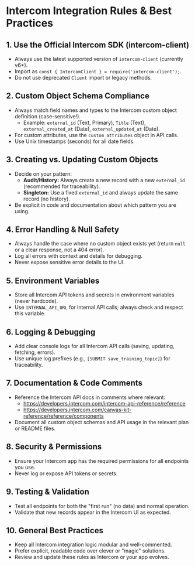 # Intercom Integration Rules & Best Practices

## 1. Use the Official Intercom SDK (intercom-client)

- Always use the latest supported version of `intercom-client` (currently v6+).
- Import as `const { IntercomClient } = require('intercom-client');`.
- Do not use deprecated `Client` import or legacy methods.

## 2. Custom Object Schema Compliance

- Always match field names and types to the Intercom custom object definition (case-sensitive!).
  - Example: `external_id` (Text, Primary), `Title` (Text), `external_created_at` (Date), `external_updated_at` (Date).
- For custom attributes, use the `custom_attributes` object in API calls.
- Use Unix timestamps (seconds) for all date fields.

## 3. Creating vs. Updating Custom Objects

- Decide on your pattern:
  - **Audit/History:** Always create a new record with a new `external_id` (recommended for traceability).
  - **Singleton:** Use a fixed `external_id` and always update the same record (no history).
- Be explicit in code and documentation about which pattern you are using.

## 4. Error Handling & Null Safety

- Always handle the case where no custom object exists yet (return `null` or a clear response, not a 404 error).
- Log all errors with context and details for debugging.
- Never expose sensitive error details to the UI.

## 5. Environment Variables

- Store all Intercom API tokens and secrets in environment variables (never hardcode).
- Use `INTERNAL_API_URL` for internal API calls; always check and respect this variable.

## 6. Logging & Debugging

- Add clear console logs for all Intercom API calls (saving, updating, fetching, errors).
- Use unique log prefixes (e.g., `[SUBMIT save_training_topic]`) for traceability.

## 7. Documentation & Code Comments

- Reference the Intercom API docs in comments where relevant:
  - https://developers.intercom.com/intercom-api-reference/reference
  - https://developers.intercom.com/canvas-kit-reference/reference/components
- Document all custom object schemas and API usage in the relevant plan or README files.

## 8. Security & Permissions

- Ensure your Intercom app has the required permissions for all endpoints you use.
- Never log or expose API tokens or secrets.

## 9. Testing & Validation

- Test all endpoints for both the "first run" (no data) and normal operation.
- Validate that new records appear in the Intercom UI as expected.

## 10. General Best Practices

- Keep all Intercom integration logic modular and well-commented.
- Prefer explicit, readable code over clever or "magic" solutions.
- Review and update these rules as Intercom or your app evolves.

